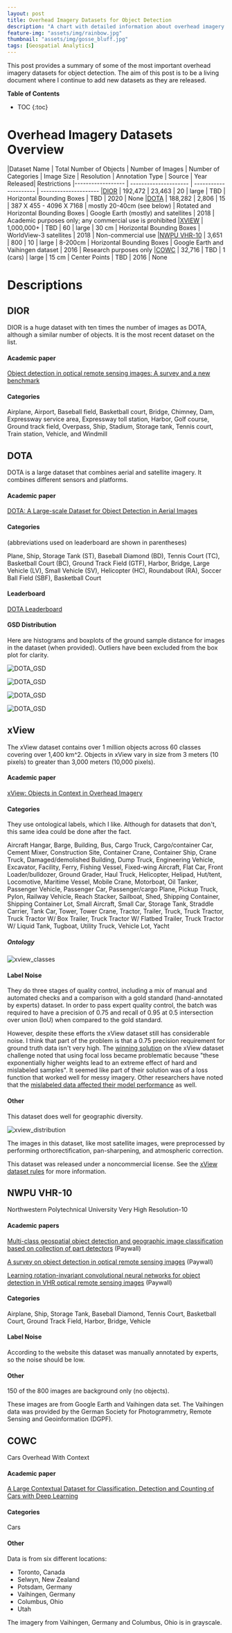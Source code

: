 ```yaml
---
layout: post
title: Overhead Imagery Datasets for Object Detection
description: "A chart with detailed information about overhead imagery datasets for object detection"
feature-img: "assets/img/rainbow.jpg"
thumbnail: "assets/img/gosse_bluff.jpg"
tags: [Geospatial Analytics]
---
```


This post provides a summary of some of the most important overhead imagery datasets for object detection. The aim of this post is to be a living document where I continue to add new datasets as they are released.

<b>Table of Contents</b>
* TOC
{:toc}

# Overhead Imagery Datasets Overview

|Dataset Name | 										Total Number of Objects | 	Number of Images | 	Number of Categories | Image Size | 			Resolution | 		Annotation Type | 			Source |				Year Released| Restrictions
|------------------ | --------------------- | --------------------- | ---------------------
|[DIOR](http://www.escience.cn/people/gongcheng/DIOR.html) | 			192,472 | 					23,463 | 				20 | 				large |	TBD				 | 	Horizontal Bounding Boxes | 	TBD |					2020	| None
|[DOTA](https://captain-whu.github.io/DOTA/dataset.html) | 			188,282 | 					2,806 | 				15 | 				387 X 455 - 4096 X 7168 |	mostly 20-40cm (see below) | 	Rotated and Horizontal Bounding Boxes | 	Google Earth (mostly) and satellites |					2018	| Academic purposes only; any commercial use is prohibited
|[XVIEW](http://xviewdataset.org/) | 1,000,000+ | 	TBD | 			60 |				large |						30 cm | 		Horizontal Bounding Boxes |	WorldView-3 satellites | 2018 | Non-commercial use
|[NWPU VHR-10](http://www.escience.cn/people/gongcheng/NWPU-VHR-10.html) | 		3,651 | 						800 | 				10 | 				large | 						8-200cm | 		Horizontal Bounding Boxes | Google Earth and Vaihingen dataset | 2016 | Research purposes only
|[COWC](https://gdo152.llnl.gov/cowc/) | 			32,716 |					TBD |				1 (cars) |			large |						15 cm | Center Points | 			TBD | 2016 | None

# Descriptions

## DIOR

DIOR is a huge dataset with ten times the number of images as DOTA, although a similar number of objects. It is the most recent dataset on the list.

#### Academic paper

[Object detection in optical remote sensing images: A survey and a new benchmark](https://www.sciencedirect.com/science/article/pii/S0924271619302825)

#### Categories

Airplane, Airport, Baseball field, Basketball court, Bridge, Chimney, Dam, Expressway service area, Expressway toll station, Harbor, Golf course, Ground track field, Overpass, Ship, Stadium, Storage tank, Tennis court, Train station, Vehicle, and Windmill


## DOTA

DOTA is a large dataset that combines aerial and satellite imagery. It combines different sensors and platforms.

#### Academic paper

[DOTA: A Large-scale Dataset for Object Detection in Aerial Images](https://arxiv.org/abs/1711.10398)

#### Categories
(abbreviations used on leaderboard are shown in parentheses)

Plane, Ship, Storage Tank (ST), Baseball Diamond (BD), Tennis Court (TC), Basketball Court (BC), Ground Track Field (GTF), Harbor, Bridge, Large Vehicle (LV), Small Vehicle (SV), Helicopter (HC), Roundabout (RA), Soccer Ball Field (SBF), Basketball Court

#### Leaderboard

[DOTA Leaderboard](https://captain-whu.github.io/DOTA/results.html)

#### GSD Distribution

Here are histograms and boxplots of the ground sample distance for images in the dataset (when provided). Outliers have been excluded from the box plot for clarity.

![DOTA_GSD]({{site.baseurl}}/assets/img/Training_histo.png "DOTA GSD")

![DOTA_GSD]({{site.baseurl}}/assets/img/train_box_plot.png "DOTA GSD")

![DOTA_GSD]({{site.baseurl}}/assets/img/Validation_histo.png "DOTA GSD")

![DOTA_GSD]({{site.baseurl}}/assets/img/val_box_plot.png "DOTA GSD")

## xView
The xView dataset contains over 1 million objects across 60 classes covering over 1,400 km^2. Objects in xView vary in size from 3 meters (10 pixels) to greater than 3,000 meters (10,000 pixels).


#### Academic paper

[xView: Objects in Context in Overhead Imagery](https://arxiv.org/abs/1802.07856)

#### Categories
They use ontological labels, which I like. Although for datasets that don't, this same idea could be done after the fact.

Aircraft Hangar, Barge, Building, Bus, Cargo Truck, Cargo/container Car, Cement Mixer, Construction Site, Container Crane, Container Ship, Crane Truck, Damaged/demolished Building, Dump Truck, Engineering Vehicle, Excavator, Facility, Ferry, Fishing Vessel, Fixed-wing Aircraft, Flat Car, Front Loader/bulldozer, Ground Grader, Haul Truck, Helicopter, Helipad, Hut/tent, Locomotive, Maritime Vessel, Mobile Crane, Motorboat, Oil Tanker, Passenger Vehicle, Passenger Car, Passenger/cargo Plane, Pickup Truck, Pylon, Railway Vehicle, Reach Stacker, Sailboat, Shed, Shipping Container, Shipping Container Lot, Small Aircraft, Small Car, Storage Tank, Straddle Carrier, Tank Car, Tower, Tower Crane, Tractor, Trailer, Truck, Truck Tractor, Truck Tractor W/ Box Trailer, Truck Tractor W/ Flatbed Trailer, Truck Tractor W/ Liquid Tank, Tugboat, Utility Truck, Vehicle Lot, Yacht

##### Ontology

![xview_classes]({{site.baseurl}}/assets/img/xview_classes.jpg "xView Categories")

#### Label Noise

They do three stages of quality control, including a mix of manual and automated checks and a comparison with a gold standard (hand-annotated by experts) dataset. In order to pass expert quality control, the batch was required to have a precision of 0.75 and recall of 0.95 at 0.5 intersection over union (IoU) when compared to the gold standard.

However, despite these efforts the xView dataset still has considerable noise. I think that part of the problem is that a 0.75 precision requirement for ground truth data isn't very high. The [winning solution](https://arxiv.org/pdf/1903.01347.pdf) on the xView dataset challenge noted that using focal loss became problematic because "these exponentially higher weights lead to an extreme effect of hard and mislabeled samples". It seemed like part of their solution was of a loss function that worked well for messy imagery. Other researchers have noted that the [mislabeled data affected their model performance](https://insights.sei.cmu.edu/sei_blog/2019/01/deep-learning-and-satellite-imagery-diux-xview-challenge.html) as well.



#### Other
This dataset does well for geographic diversity.

![xview_distribution]({{site.baseurl}}/assets/img/xview_geographic_distribution.png "xView Distribution")

The images in this dataset, like most satellite images, were preprocessed by performing orthorectification, pan-sharpening, and atmospheric correction.

This dataset was released under a noncommercial license. See the [xView dataset rules](https://challenge.xviewdataset.org/rules) for more information.


## NWPU VHR-10
Northwestern Polytechnical University Very High Resolution-10

#### Academic papers

[Multi-class geospatial object detection and geographic image classification based on collection of part detectors](https://www.sciencedirect.com/science/article/abs/pii/S0924271614002524) (Paywall)

[A survey on object detection in optical remote sensing images](https://www.sciencedirect.com/science/article/abs/pii/S0924271616300144) (Paywall)

[Learning rotation-invariant convolutional neural networks for object detection in VHR optical remote sensing images](https://ieeexplore.ieee.org/document/7560644) (Paywall)

#### Categories
Airplane, Ship, Storage Tank, Baseball Diamond, Tennis Court, Basketball Court, Ground Track Field, Harbor, Bridge, Vehicle

#### Label Noise

According to the website this dataset was manually annotated by experts, so the noise should be low.

#### Other

150 of the 800 images are background only (no objects).

These images are from Google Earth and Vaihingen data set. The Vaihingen data was provided by the German Society for Photogrammetry, Remote Sensing and Geoinformation (DGPF).

## COWC

Cars Overhead With Context

#### Academic paper

[A Large Contextual Dataset for Classification, Detection and Counting of Cars with Deep Learning](https://gdo152.llnl.gov/cowc/mundhenk_et_al_eccv_2016.pdf)

#### Categories

Cars

#### Other

Data is from six different locations:
* Toronto, Canada
* Selwyn, New Zealand
* Potsdam, Germany
* Vaihingen, Germany
* Columbus, Ohio
* Utah

The imagery from Vaihingen, Germany and Columbus, Ohio is in grayscale.
